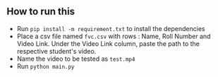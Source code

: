 ## How to run this

- Run `pip install -m requirement.txt` to install the dependencies
- Place a csv file named `fvc.csv` with rows : Name, Roll Number and Video Link. Under the Video Link column, paste the path to the respective student's video.
- Name the video to be tested as `test.mp4`
- Run `python main.py`